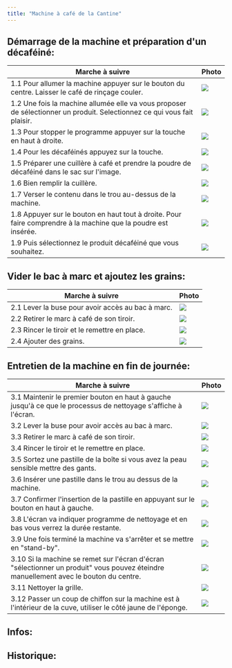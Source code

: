 ```yaml
---
title: "Machine à café de la Cantine"
---
```


## Démarrage de la machine et préparation d'un décaféiné:
| Marche à suivre | Photo |
|---|---|
|1.1 Pour allumer la machine appuyer sur le bouton du centre. Laisser le café de rinçage couler.|![](/notes/pieces_jointes/images/i_utilisation/i_machineCafe/I_MachineCafeRuche1-1_1-9_3-10.jpg)|
|1.2 Une fois la machine allumée elle va vous proposer de sélectionner un produit. Selectionnez ce qui vous  fait plaisir.|![](/notes/pieces_jointes/images/i_utilisation/i_machineCafe/I_MachineCafeRuche1-2.jpg)|
|1.3 Pour stopper le programme appuyer sur la touche en haut à droite.|![](/notes/pieces_jointes/images/i_utilisation/i_machineCafe/I_MachineCafeRuche1-3.jpg)|
|1.4 Pour les décaféinés appuyez sur la touche.|![](/notes/pieces_jointes/images/i_utilisation/i_machineCafe/I_MachineCafeRuche1-4.jpg)|
|1.5 Préparer une cuillère à café et prendre la poudre de décaféiné dans le sac sur l'image.|![](/notes/pieces_jointes/images/i_utilisation/i_machineCafe/I_MachineCafeRuche1-5.jpg)|
|1.6 Bien remplir la cuillère.|![](/notes/pieces_jointes/images/i_utilisation/i_machineCafe/I_MachineCafeRuche1-6.jpg)|
|1.7 Verser le contenu dans le trou au-dessus de la machine.|![](/notes/pieces_jointes/images/i_utilisation/i_machineCafe/I_MachineCafeRuche1-7.jpg)|
|1.8 Appuyer sur le bouton en haut tout à droite. Pour faire comprendre à la machine que la poudre est insérée.|![](/notes/pieces_jointes/images/i_utilisation/i_machineCafe/I_MachineCafeRuche1-8.jpg)|
|1.9 Puis sélectionnez le produit décaféiné que vous souhaitez.|![](/notes/pieces_jointes/images/i_utilisation/i_machineCafe/I_MachineCafeRuche1-1_1-9_3-10.jpg)|
## Vider le bac à marc et ajoutez les grains:
| Marche à suivre | Photo |
|---|---|
|2.1 Lever la buse pour avoir accès au bac à marc.|![](/notes/pieces_jointes/images/i_utilisation/i_machineCafe/I_MachineCafeRuche2-1_3-2.jpg)|
|2.2 Retirer le marc à café de son tiroir.|![](/notes/pieces_jointes/images/i_utilisation/i_machineCafe/I_MachineCafeRuche2-2_3-3.jpg)|
|2.3 Rincer le tiroir et le remettre en place.|![](/notes/pieces_jointes/images/i_utilisation/i_machineCafe/I_MachineCafeRuche2-3_3-4.jpg)|
|2.4 Ajouter des grains.|![](/notes/pieces_jointes/images/i_utilisation/i_machineCafe/I_MachineCafeRuche2-4.jpg)|
## Entretien de la machine en fin de journée:
| Marche à suivre | Photo |
|---|---|
|3.1 Maintenir le premier bouton en haut à gauche jusqu'à ce que le processus de nettoyage s'affiche à l'écran.|![](/notes/pieces_jointes/images/i_utilisation/i_machineCafe/I_MachineCafeRuche3-1_3-7.jpg)|
|3.2 Lever la buse pour avoir accès au bac à marc.|![](/notes/pieces_jointes/images/i_utilisation/i_machineCafe/I_MachineCafeRuche2-1_3-2.jpg)|
|3.3 Retirer le marc à café de son tiroir.|![](/notes/pieces_jointes/images/i_utilisation/i_machineCafe/I_MachineCafeRuche2-2_3-3.jpg)|
|3.4 Rincer le tiroir et le remettre en place.|![](/notes/pieces_jointes/images/i_utilisation/i_machineCafe/I_MachineCafeRuche2-3_3-4.jpg)|
|3.5 Sortez une pastille de la boîte si vous avez la peau sensible mettre des gants.|![](/notes/pieces_jointes/images/i_utilisation/i_machineCafe/I_MachineCafeRuche3-5.jpg)|
|3.6 Insérer une pastille dans le trou au dessus de la machine.|![](/notes/pieces_jointes/images/i_utilisation/i_machineCafe/I_MachineCafeRuche3-6.jpg)|
|3.7 Confirmer l'insertion de la pastille en appuyant sur le bouton en haut à gauche.|![](/notes/pieces_jointes/images/i_utilisation/i_machineCafe/I_MachineCafeRuche3-1_3-7.jpg)|
|3.8 L'écran va indiquer programme de nettoyage et en bas vous verrez la durée restante.|![](/notes/pieces_jointes/images/i_utilisation/i_machineCafe/I_MachineCafeRuche3-8.jpg)|
|3.9 Une fois terminé la machine va s'arrêter et se mettre en "stand-by".|![](/notes/pieces_jointes/images/i_utilisation/i_machineCafe/I_MachineCafeRuche3-9.jpg)|
|3.10 Si la machine se remet sur l'écran d'écran "sélectionner un produit" vous pouvez éteindre manuellement avec le bouton du centre.|![](/notes/pieces_jointes/images/i_utilisation/i_machineCafe/I_MachineCafeRuche1-1_1-9_3-10.jpg)|
|3.11 Nettoyer la grille.|![](/notes/pieces_jointes/images/i_utilisation/i_machineCafe/I_MachineCafeRuche3-11.jpg)|
|3.12 Passer un coup de chiffon sur la machine est à l'intérieur de la cuve, utiliser le côté jaune de l'éponge.|![](/notes/pieces_jointes/images/i_utilisation/i_machineCafe/I_MachineCafeRuche3-12.jpg)|
## Infos:
## Historique: